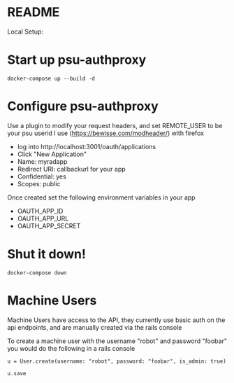 # README


Local Setup:

# Start up psu-authproxy
```
docker-compose up --build -d
```

# Configure psu-authproxy
Use a plugin to modify your request headers, and set REMOTE_USER to be your psu userid
I use (https://bewisse.com/modheader/) with firefox

- log into http://localhost:3001/oauth/applications
- Click "New Application"
- Name: myradapp
- Redirect URI: callbackurl for your app
- Confidential: yes
- Scopes: public

Once created set the following environment variables in your app
* OAUTH_APP_ID
* OAUTH_APP_URL
* OAUTH_APP_SECRET

# Shut it down!

```
docker-compose down
```

# Machine Users
Machine Users have access to the API, they currently use basic auth on the api endpoints, and are manually created via the rails console 

To create a machine user with the username "robot" and password "foobar" you would do the following in a rails console

```
u = User.create(username: "robot", password: "foobar", is_admin: true)

u.save
```
